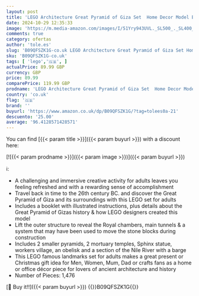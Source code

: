 ```yaml
---
layout: post
title: 'LEGO Architecture Great Pyramid of Giza Set  Home Decor Model Building Kit  Gift Idea for Adults  Men  Women  Mum  Dad  Creative Activity  Famous Landmarks Collection 21058'
date: 2024-10-29 12:35:33
image: 'https://m.media-amazon.com/images/I/51Yry943UVL._SL500_._SL400_.jpg'
comments: true
category: ofertas
author: 'tole.es'
slug: 'B09QFSZK1G-co.uk LEGO Architecture Great Pyramid of Giza Set Home Decor...'
sku: 'B09QFSZK1G-co.uk'
tags: [ 'lego','🇬🇧', ]
actualPrice: 89.99 GBP
currency: GBP
price: 89.99
comparePrice: 119.99 GBP
prodname: 'LEGO Architecture Great Pyramid of Giza Set  Home Decor Model Building Kit  Gift Idea for Adults  Men  Women  Mum  Dad  Creative Activity  Famous Landmarks Collection 21058'
country: 'co.uk'
flag: '🇬🇧'
brand: ''
buyurl: 'https://www.amazon.co.uk/dp/B09QFSZK1G/?tag=tolees0a-21'
descuento: '25.00'
average: '96.4128571428571'
---
```


You can find [{{< param title >}}]({{< param buyurl >}}) with a discount here:

[![{{< param prodname >}}]({{< param image >}})]({{< param buyurl >}})

ℹ️:

- A challenging and immersive creative activity for adults leaves you feeling refreshed and with a rewarding sense of accomplishment
- Travel back in time to the 26th century BC. and discover the Great Pyramid of Giza and its surroundings with this LEGO set for adults
- Includes a booklet with íllustrated instructions, plus details about the Great Pyramid of Gizas history & how LEGO designers created this model
- Lift the outer structure to reveal the Royal chambers, main tunnels & a system that may have been used to move the stone blocks during construction
- Includes 2 smaller pyramids, 2 mortuary temples, Sphinx statue, workers village, an obelisk and a section of the Nile River with a barge
- This LEGO famous landmarks set for adults makes a great present or Christmas gift idea for Men, Women, Mum, Dad or crafts fans as a home or office décor piece for lovers of ancient architecture and history
- Number of Pieces: 1,476

[🛒 Buy it!!]({{< param buyurl >}})
{{<world>}}B09QFSZK1G{{</world>}}
